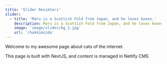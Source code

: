 ```yaml
---
title: 'Slider Resimleri'
slider:
  - title: 'Maru is a Scottish Fold from Japan, and he loves boxes.'
    description: Maru is a Scottish Fold from Japan, and he loves boxes. Maru is a Scottish Fold from Japan, and he loves boxes.
    image: 'image/slider/bg_1.jpg'
    url: '/hakkimizda'
---
```

Welcome to my awesome page about cats of the internet.

This page is built with NextJS, and content is managed in Netlify CMS
